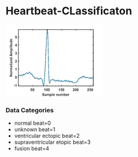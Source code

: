 # Heartbeat-CLassificaton
![alt text](image/images.png)
### Data Categories
* normal beat=0
* unknown beat=1
* ventricular ectopic beat=2
* supraventricular etopic beat=3
* fusion beat=4
